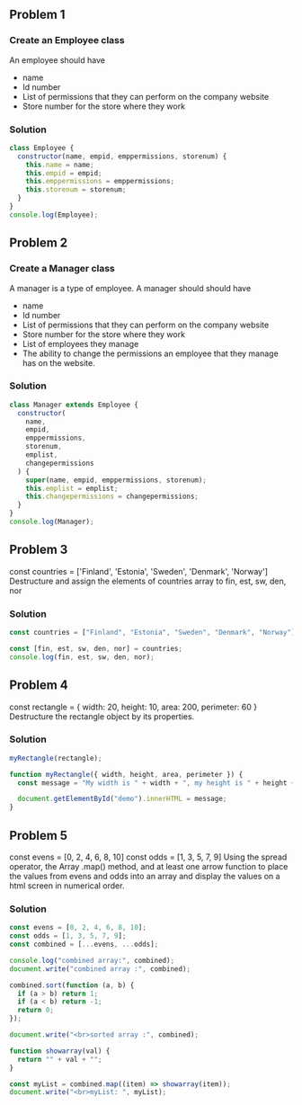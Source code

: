 ## Problem 1
### Create an Employee class
An employee should have
- name
- Id number
- List of permissions that they can perform on the company website
- Store number for the store where they work

### Solution

```javascript
class Employee {
  constructor(name, empid, emppermissions, storenum) {
    this.name = name;
    this.empid = empid;
    this.emppermissions = emppermissions;
    this.storenum = storenum;
  }
}
console.log(Employee);
```
## Problem 2
### Create a Manager class
A manager is a type of employee. A manager should should have
- name
- Id number
- List of permissions that they can perform on the company website
- Store number for the store where they work
- List of employees they manage
- The ability to change the permissions an employee that they manage has on the website.

### Solution
```javascript
class Manager extends Employee {
  constructor(
    name,
    empid,
    emppermissions,
    storenum,
    emplist,
    changepermissions
  ) {
    super(name, empid, emppermissions, storenum);
    this.emplist = emplist;
    this.changepermissions = changepermissions;
  }
}
console.log(Manager);
```
## Problem 3
const countries = ['Finland', 'Estonia', 'Sweden', 'Denmark', 'Norway']
Destructure and assign the elements of countries array to fin, est, sw, den, nor

### Solution
```javascript
const countries = ["Finland", "Estonia", "Sweden", "Denmark", "Norway"];

const [fin, est, sw, den, nor] = countries;
console.log(fin, est, sw, den, nor);
```
## Problem 4
const rectangle = {
width: 20,
height: 10,
area: 200,
perimeter: 60
}
Destructure the rectangle object by its properties.

### Solution
```javascript
myRectangle(rectangle);

function myRectangle({ width, height, area, perimeter }) {
  const message = "My width is " + width + ", my height is " + height + ", my area is " + area + ", my perimeter is " + perimeter + ".";

  document.getElementById("demo").innerHTML = message;
}
```
## Problem 5

const evens = [0, 2, 4, 6, 8, 10]
const odds = [1, 3, 5, 7, 9]
Using the spread operator, the Array .map() method, and at least one arrow function to
place the values from evens and odds into an array and display the values on a html
screen in numerical order.

### Solution
```javascript
const evens = [0, 2, 4, 6, 8, 10];
const odds = [1, 3, 5, 7, 9];
const combined = [...evens, ...odds];

console.log("combined array:", combined);
document.write("combined array :", combined);

combined.sort(function (a, b) {
  if (a > b) return 1;
  if (a < b) return -1;
  return 0;
});

document.write("<br>sorted array :", combined);

function showarray(val) {
  return "" + val + "";
}

const myList = combined.map((item) => showarray(item));
document.write("<br>myList: ", myList);
```
